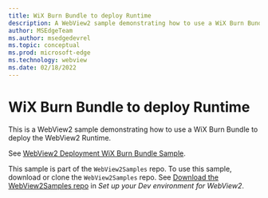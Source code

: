 ```yaml
---
title: WiX Burn Bundle to deploy Runtime
description: A WebView2 sample demonstrating how to use a WiX Burn Bundle to deploy the WebView2 Runtime.
author: MSEdgeTeam
ms.author: msedgedevrel
ms.topic: conceptual
ms.prod: microsoft-edge
ms.technology: webview
ms.date: 02/18/2022
---
```

# WiX Burn Bundle to deploy Runtime

This is a WebView2 sample demonstrating how to use a WiX Burn Bundle to deploy the WebView2 Runtime.

See [WebView2 Deployment WiX Burn Bundle Sample](https://github.com/MicrosoftEdge/WebView2Samples/tree/master/SampleApps/WV2DeploymentWiXBurnBundleSample#readme).

This sample is part of the `WebView2Samples` repo.  To use this sample, download or clone the `WebView2Samples` repo.  See [Download the WebView2Samples repo](../how-to/machine-setup.md#download-the-webview2samples-repo) in _Set up your Dev environment for WebView2_.
